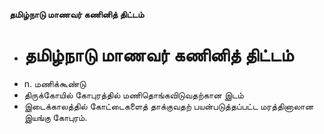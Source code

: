 **தமிழ்நாடு மாணவர் கணினித் திட்டம்**
- # தமிழ்நாடு மாணவர் கணினித் திட்டம்
- n. மணிக்கூண்டு
- திருக்கோயில் கோபுரத்தில் மணிதொங்கவிடுவதற்கான இடம்
- இடைக்காலத்தில் கோட்டைகளைத் தாக்குவதற் பயன்படுத்தப்பட்ட மரத்தினாலான இயங்கு கோபுரம்.

